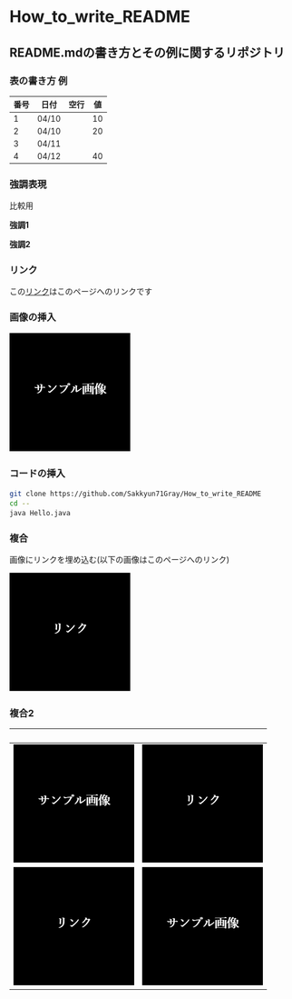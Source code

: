 # How_to_write_README
## README.mdの書き方とその例に関するリポジトリ

### 表の書き方 例
|  番号 | 日付  |  空行 | 値 |
| ----- | ----- | ---- | -- |
| 1     | 04/10 |      | 10 |
| 2     | 04/10 |      | 20 |
| 3     | 04/11 |      |    |
| 4     | 04/12 |      | 40 |


### 強調表現
比較用
 
**強調1**
 
__強調2__

### リンク
この[リンク](https://github.com/Sakkyun71Gray/How_to_write_README)はこのページへのリンクです


### 画像の挿入
![サンプル画像](pic/sample.png)

### コードの挿入
```bash
git clone https://github.com/Sakkyun71Gray/How_to_write_README
cd --
java Hello.java
```

### 複合
画像にリンクを埋め込む(以下の画像はこのページへのリンク)

[![サンプル画像](pic/Link.png)](https://github.com/Sakkyun71Gray/How_to_write_README)

### 複合2
|  　　 | 　　  |
| ----- | ----- |
|![サンプル画像](pic/sample.png)|![サンプル画像](pic/Link.png)|
|![サンプル画像](pic/Link.png)|![サンプル画像](pic/sample.png)|